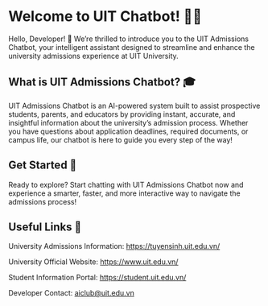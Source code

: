 # Welcome to UIT Chatbot! 🚀🤖

Hello, Developer! 👋 We’re thrilled to introduce you to the UIT Admissions Chatbot, your intelligent assistant designed to streamline and enhance the university admissions experience at UIT University.

## What is UIT Admissions Chatbot? 🎓

UIT Admissions Chatbot is an AI-powered system built to assist prospective students, parents, and educators by providing instant, accurate, and insightful information about the university’s admission process. Whether you have questions about application deadlines, required documents, or campus life, our chatbot is here to guide you every step of the way!

## Get Started 🚀

Ready to explore? Start chatting with UIT Admissions Chatbot now and experience a smarter, faster, and more interactive way to navigate the admissions process!

## Useful Links 🔗

University Admissions Information: https://tuyensinh.uit.edu.vn/

University Official Website: https://www.uit.edu.vn/

Student Information Portal: https://student.uit.edu.vn/

Developer Contact: aiclub@uit.edu.vn 
